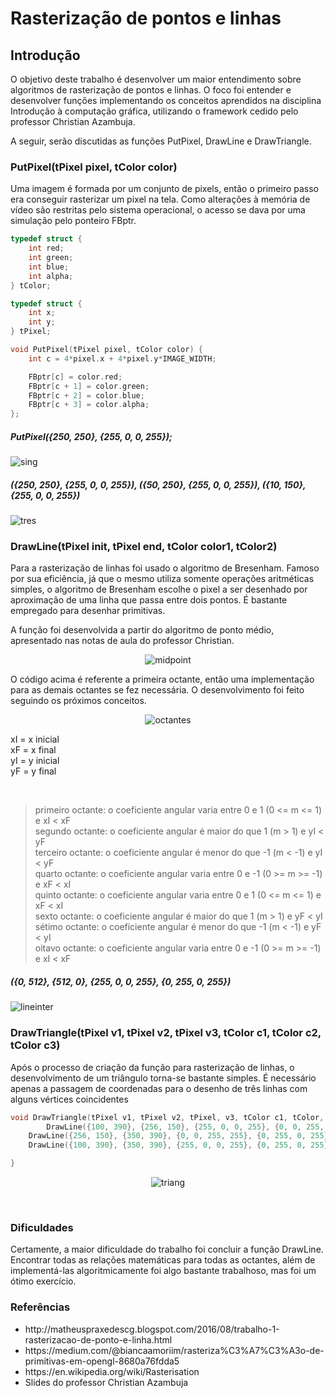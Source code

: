 # Rasterização de pontos e linhas 

## Introdução

<p>O objetivo deste trabalho é desenvolver um maior entendimento sobre algoritmos de rasterização de pontos e linhas. O foco foi entender e desenvolver funções implementando os conceitos aprendidos na disciplina Introdução à computação gráfica, utilizando o framework cedido pelo professor Christian Azambuja.</p>
<p>A seguir, serão discutidas as funções PutPixel, DrawLine e DrawTriangle.</p>

### PutPixel(tPixel pixel, tColor color)

<p>Uma imagem é formada por um conjunto de pixels, então o primeiro passo era conseguir rasterizar um pixel na tela. Como alterações à memória de vídeo são restritas pelo sistema operacional, o acesso se dava por uma simulação pelo ponteiro FBptr.</p>

```c
typedef struct {
	int red;
	int green;
	int blue;
	int alpha;
} tColor;

typedef struct {
	int x;
	int y;
} tPixel;

```

```c
void PutPixel(tPixel pixel, tColor color) {
	int c = 4*pixel.x + 4*pixel.y*IMAGE_WIDTH;

	FBptr[c] = color.red;
	FBptr[c + 1] = color.green;
	FBptr[c + 2] = color.blue;
	FBptr[c + 3] = color.alpha;
};
```

<p align="center">
<h5>PutPixel({250, 250}, {255, 0, 0, 255});</h5>
<img alt="sing" src="./prints/single.png"/><br>
</p>
<p align="center">
<h5>({250, 250}, {255, 0, 0, 255}), ({50, 250}, {255, 0, 0, 255}), ({10, 150}, {255, 0, 0, 255})</h5>
<img alt="tres" src="./prints/three.png"/>	
</p>
	
### DrawLine(tPixel init, tPixel end, tColor color1, tColor2)

</p>Para a rasterização de linhas foi usado o algoritmo de Bresenham. Famoso por sua eficiência, já que o mesmo utiliza somente operações aritméticas simples, o algoritmo de Bresenham escolhe o pixel a ser desenhado por aproximação de uma linha que passa entre dois pontos. É bastante empregado para desenhar primitivas.</p>
<p>A função foi desenvolvida a partir do algoritmo de ponto médio, apresentado nas notas de aula do professor Christian.</p>

<p align="center">
<img alt="midpoint" src="./prints/algoritmo.png" />
</p>

<p>O código acima é referente a primeira octante, então uma implementação para as demais octantes se fez necessária. 
O desenvolvimento foi feito seguindo os próximos conceitos.</p>
	
<p align="center">
<img alt="octantes" src="./prints/cords.png"/>
</p>
<p>
xI = x inicial<br>
xF = x final<br>
yI = y inicial<br>
yF = y final </p>
<br>

>primeiro octante: o coeficiente angular varia entre 0 e 1 (0 <= m <= 1) e xI < xF<br>
segundo octante: o coeficiente angular é maior do que 1 (m > 1) e yI < yF<br>
terceiro octante:  o coeficiente angular é menor do que -1 (m < -1) e yI < yF<br>
quarto octante: o coeficiente angular varia entre 0 e -1 (0 >= m >= -1) e xF < xI<br>
quinto octante: o coeficiente angular varia entre 0 e 1 (0 <= m <= 1)  e xF < xI<br>
sexto octante: o coeficiente angular é maior do que 1 (m > 1) e yF < yI<br>
sétimo octante: o coeficiente angular é menor do que -1 (m < -1) e yF < yI<br>
oitavo octante:  o coeficiente angular varia entre 0 e -1 (0 >= m >= -1) e xI < xF<br>

<p align="center">
<h5>({0, 512}, {512, 0}, {255, 0, 0, 255}, {0, 255, 0, 255})</h5>
<img alt="lineinter" src="./prints/line.png"/>
</p>


### DrawTriangle(tPixel v1, tPixel v2, tPixel v3, tColor c1, tColor c2, tColor c3)

<p>Após o processo de criação da função para rasterização de linhas, o desenvolvimento de um triângulo torna-se bastante simples. É necessário apenas a passagem de coordenadas para o desenho de três linhas com alguns vértices coincidentes</p>

```c
void DrawTriangle(tPixel v1, tPixel v2, tPixel, v3, tColor c1, tColor, c2, tColor c3) {
        DrawLine({100, 390}, {256, 150}, {255, 0, 0, 255}, {0, 0, 255, 255});	
	DrawLine({256, 150}, {350, 390}, {0, 0, 255, 255}, {0, 255, 0, 255});
	DrawLine({100, 390}, {350, 390}, {255, 0, 0, 255}, {0, 255, 0, 255});

}

```

<p align="center">
<img alt="triang" src="./prints/triangle.png"/>
</p>

<br>

### Dificuldades
<p>Certamente, a maior dificuldade do trabalho foi concluir a função DrawLine. Encontrar todas as relações matemáticas para todas as octantes, além de implementá-las algoritmicamente foi algo bastante trabalhoso, mas foi um ótimo exercício.</p>

### Referências 

<ul>
	<li>http://matheuspraxedescg.blogspot.com/2016/08/trabalho-1-rasterizacao-de-ponto-e-linha.html</li>
	<li>https://medium.com/@biancaamoriim/rasteriza%C3%A7%C3%A3o-de-primitivas-em-opengl-8680a76fdda5</li>
	<li>https://en.wikipedia.org/wiki/Rasterisation</li>
	<li>Slides do professor Christian Azambuja</li>
</ul>




